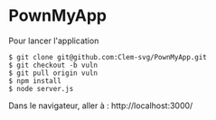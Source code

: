 # PownMyApp

Pour lancer l'application 

```
$ git clone git@github.com:Clem-svg/PownMyApp.git
$ git checkout -b vuln
$ git pull origin vuln
$ npm install
$ node server.js
```

Dans le navigateur, aller à : http://localhost:3000/
